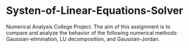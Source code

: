 # Systen-of-Linear-Equations-Solver
Numerical Analysis College Project.
The aim of this assignment is to compare and analyze the behavior of the following numerical methods: Gaussian-elimination, LU decomposition, and Gaussian-Jordan.
